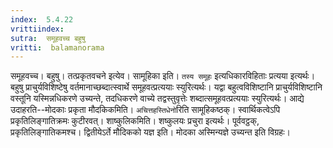 ```yaml
---
index:  5.4.22
vrittiindex: 
sutra:  समूहवच्च बहुषु
vritti:  balamanorama 
---
```


समूहवच्च। बहुषु। तत्प्रकृतवचने इत्येव। सामूहिका इति। `तस्य समूहः` इत्यधिकारविहिताः प्रत्यया इत्यर्थः। बहुषु प्राचुर्यविशिष्टेषु वर्तमानाच्छब्दात्स्वार्थे समूहवत्प्रत्ययाः स्युरित्यर्थः। यद्वा बहुत्वविशिष्टानि प्राचुर्यविशिष्टानि वस्तूनि यस्मिन्नधिकरणे उच्यन्ते, तदधिकरणे वाच्ये तद्वस्तुवृत्तेः शब्दात्समूहवत्प्रत्ययाः स्युरित्यर्थः। आद्ये उदाहरति--मोदकाः प्रकृता मौदकिकमिति। `अचित्तहस्तिधेनो`रिति सामूहिकष्ठक्। स्वार्थिकत्वेऽपि प्रकृतिलिङ्गातिक्रमः कुटीरवत्। शाष्कुलिकमिति। शष्कुलयः प्रचुरा इत्यर्थः। पूर्ववट्ठक्, प्रकृतिलिङ्गातिकमश्च। द्वितीयेऽर्ते मौदिकको यज्ञ इति। मोदका अस्मिन्यज्ञे उच्यन्त इति विग्रहः। 


